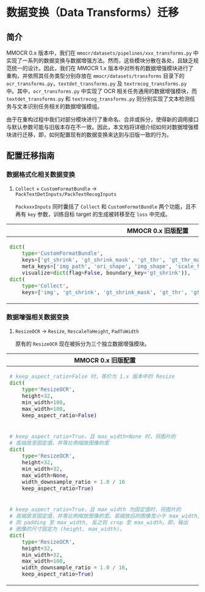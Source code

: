 # 数据变换（Data Transforms）迁移

## 简介

MMOCR 0.x 版本中，我们在 `mmocr/datasets/pipelines/xxx_transforms.py` 中实现了一系列的数据变换与数据增强方法。然而，这些模块分散在各处，且缺乏规范统一的设计。因此，我们在 MMOCR 1.x 版本中对所有的数据增强模块进行了重构，并依照其任务类型分别存放在 `mmocr/datasets/transforms` 目录下的 `ocr_transforms.py`，`textdet_transforms.py` 及 `textrecog_transforms.py` 中。其中，`ocr_transforms.py` 中实现了 OCR 相关任务通用的数据增强模块，而 `textdet_transforms.py` 和 `textrecog_transforms.py` 则分别实现了文本检测任务与文本识别任务相关的数据增强模组。

由于在重构过程中我们对部分模块进行了重命名、合并或拆分，使得新的调用接口与默认参数可能与旧版本存在不一致。因此，本文档将详细介绍如何对数据增强模块进行迁移，即，如何配置现有的数据变换来达到与旧版一致的行为。

## 配置迁移指南

### 数据格式化相关数据变换

1. `Collect` + `CustomFormatBundle` -> `PackTextDetInputs/PackTextRecogInputs`

   `PackxxxInputs` 同时囊括了 `Collect` 和 `CustomFormatBundle` 两个功能，且不再有 `key` 参数，训练目标 target 的生成被转移至在 `loss` 中完成。

<table class="docutils">
<thead>
  <tr>
    <th>MMOCR 0.x 旧版配置</th>
    <th>MMOCR 1.x 新版配置</th>
  </tr>
  <tbody><tr>
  <td valign="top">

```python
dict(
    type='CustomFormatBundle',
    keys=['gt_shrink', 'gt_shrink_mask', 'gt_thr', 'gt_thr_mask'],
    meta_keys=['img_path', 'ori_shape', 'img_shape', 'scale_factor', 'flip', 'flip_direction'],
    visualize=dict(flag=False, boundary_key='gt_shrink')),
dict(
    type='Collect',
    keys=['img', 'gt_shrink', 'gt_shrink_mask', 'gt_thr', 'gt_thr_mask'])
```

</td><td>

```python
dict(
  type='PackTextDetInputs',
  meta_keys=('img_path', 'ori_shape', 'img_shape', 'scale_factor', 'flip', 'flip_direction'))
```

</td></tr>
</thead>
</table>

### 数据增强相关数据变换

1. `ResizeOCR` -> `Resize`, `RescaleToHeight`, `PadToWidth`

   原有的 `ResizeOCR` 现在被拆分为三个独立数据增强模块。

<table class="docutils">
<thead>
  <tr>
    <th>MMOCR 0.x 旧版配置</th>
    <th>MMOCR 1.x 新版配置</th>
  </tr>
  <tbody>
  <tr><td valign="top">

```python
# keep_aspect_ratio=False 时，等价为 1.x 版本中的 Resize
dict(
    type='ResizeOCR',
    height=32,
    min_width=100,
    max_width=100,
    keep_aspect_ratio=False)
```

</td><td>

```python
dict(
    type='Resize',
    scale=(100, 32),
    keep_ratio=False)
```

</td></tr>
<tr><td>

```python
# keep_aspect_ratio=True，且 max_width=None 时，将图片的
# 高缩放至固定值，并等比例缩放图像的宽
dict(
    type='ResizeOCR',
    height=32,
    min_width=32,
    max_width=None,
    width_downsample_ratio = 1.0 / 16
    keep_aspect_ratio=True)
```

</td><td>

```python
dict(
    type='RescaleToHeight',
    height=32,
    min_width=32,
    max_width=None,
    width_divisor=16),
```

</td></tr>
<tr><td>

```python
# keep_aspect_ratio=True，且 max_width 为固定值时，将图片的
# 高缩放至固定值，并等比例缩放图像的宽。若缩放后的图像宽小于 max_width,
# 则 padding 至 max_width, 反之则 crop 至 max_width。即，输出
# 图像的尺寸固定为 (height, max_width)。
dict(
    type='ResizeOCR',
    height=32,
    min_width=32,
    max_width=100,
    width_downsample_ratio = 1.0 / 16,
    keep_aspect_ratio=True)
```

</td><td>

```python
dict(
    type='RescaleToHeight',
    height=32,
    min_width=32,
    max_width=100,
    width_divisor=16),
dict(
    type='PadToWidth',
    width=100)
```

</td></tr>
</thead>
</table>
